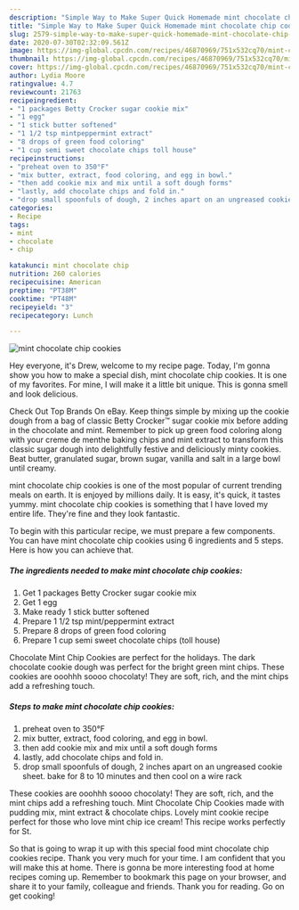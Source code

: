 ```yaml
---
description: "Simple Way to Make Super Quick Homemade mint chocolate chip cookies"
title: "Simple Way to Make Super Quick Homemade mint chocolate chip cookies"
slug: 2579-simple-way-to-make-super-quick-homemade-mint-chocolate-chip-cookies
date: 2020-07-30T02:32:09.561Z
image: https://img-global.cpcdn.com/recipes/46870969/751x532cq70/mint-chocolate-chip-cookies-recipe-main-photo.jpg
thumbnail: https://img-global.cpcdn.com/recipes/46870969/751x532cq70/mint-chocolate-chip-cookies-recipe-main-photo.jpg
cover: https://img-global.cpcdn.com/recipes/46870969/751x532cq70/mint-chocolate-chip-cookies-recipe-main-photo.jpg
author: Lydia Moore
ratingvalue: 4.7
reviewcount: 21763
recipeingredient:
- "1 packages Betty Crocker sugar cookie mix"
- "1 egg"
- "1 stick butter softened"
- "1 1/2 tsp mintpeppermint extract"
- "8 drops of green food coloring"
- "1 cup semi sweet chocolate chips toll house"
recipeinstructions:
- "preheat oven to 350°F"
- "mix butter, extract, food coloring, and egg in bowl."
- "then add cookie mix and mix until a soft dough forms"
- "lastly, add chocolate chips and fold in."
- "drop small spoonfuls of dough, 2 inches apart on an ungreased cookie sheet. bake for 8 to 10 minutes and then cool on a wire rack"
categories:
- Recipe
tags:
- mint
- chocolate
- chip

katakunci: mint chocolate chip 
nutrition: 260 calories
recipecuisine: American
preptime: "PT38M"
cooktime: "PT48M"
recipeyield: "3"
recipecategory: Lunch

---
```



![mint chocolate chip cookies](https://img-global.cpcdn.com/recipes/46870969/751x532cq70/mint-chocolate-chip-cookies-recipe-main-photo.jpg)

Hey everyone, it's Drew, welcome to my recipe page. Today, I'm gonna show you how to make a special dish, mint chocolate chip cookies. It is one of my favorites. For mine, I will make it a little bit unique. This is gonna smell and look delicious.

Check Out Top Brands On eBay. Keep things simple by mixing up the cookie dough from a bag of classic Betty Crocker™ sugar cookie mix before adding in the chocolate and mint. Remember to pick up green food coloring along with your creme de menthe baking chips and mint extract to transform this classic sugar dough into delightfully festive and deliciously minty cookies. Beat butter, granulated sugar, brown sugar, vanilla and salt in a large bowl until creamy.

mint chocolate chip cookies is one of the most popular of current trending meals on earth. It is enjoyed by millions daily. It is easy, it's quick, it tastes yummy. mint chocolate chip cookies is something that I have loved my entire life. They're fine and they look fantastic.


To begin with this particular recipe, we must prepare a few components. You can have mint chocolate chip cookies using 6 ingredients and 5 steps. Here is how you can achieve that.

<!--inarticleads1-->

##### The ingredients needed to make mint chocolate chip cookies:

1. Get 1 packages Betty Crocker sugar cookie mix
1. Get 1 egg
1. Make ready 1 stick butter softened
1. Prepare 1 1/2 tsp mint/peppermint extract
1. Prepare 8 drops of green food coloring
1. Prepare 1 cup semi sweet chocolate chips (toll house)


Chocolate Mint Chip Cookies are perfect for the holidays. The dark chocolate cookie dough was perfect for the bright green mint chips. These cookies are ooohhh soooo chocolaty! They are soft, rich, and the mint chips add a refreshing touch. 

<!--inarticleads2-->

##### Steps to make mint chocolate chip cookies:

1. preheat oven to 350°F
1. mix butter, extract, food coloring, and egg in bowl.
1. then add cookie mix and mix until a soft dough forms
1. lastly, add chocolate chips and fold in.
1. drop small spoonfuls of dough, 2 inches apart on an ungreased cookie sheet. bake for 8 to 10 minutes and then cool on a wire rack


These cookies are ooohhh soooo chocolaty! They are soft, rich, and the mint chips add a refreshing touch. Mint Chocolate Chip Cookies made with pudding mix, mint extract &amp; chocolate chips. Lovely mint cookie recipe perfect for those who love mint chip ice cream! This recipe works perfectly for St. 

So that is going to wrap it up with this special food mint chocolate chip cookies recipe. Thank you very much for your time. I am confident that you will make this at home. There is gonna be more interesting food at home recipes coming up. Remember to bookmark this page on your browser, and share it to your family, colleague and friends. Thank you for reading. Go on get cooking!
